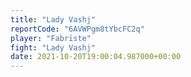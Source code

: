 ```yaml
---
title: "Lady Vashj"
reportCode: "6AVWPgm8tYbcFC2q"
player: "Fabrïste"
fight: "Lady Vashj"
date: 2021-10-20T19:00:04.987000+00:00
---
```

